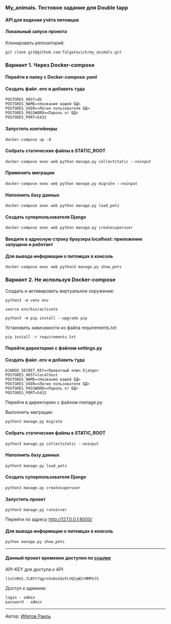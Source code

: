 ### My_animals. Тестовое задание для Double tapp

#### API для ведения учёта питомцев

#### Локальный запуск проекта

Клонировать репозиторий:

```
git clone git@github.com:Talgatovich/my_animals.git
```

### Вариант 1. Через Docker-compose

#### Перейти в папку с Docker-compose.yaml

#### Создать файл .env и добавить туда

```
POSTGRES_HOST=db
POSTGRES_NAME=<Название вашей БД>
POSTGRES_USER=<Логин пользователя БД>
POSTGRES_PASSWORD=<Пароль от БД>
POSTGRES_PORT=5432
```

#### Запустить контейнеры

```
docker-compose up -d
```

#### Собрать статические файлы в STATIC_ROOT

```
docker-compose exec web python manage.py collectstatic --noinput
```

#### Применить миграции

```
docker-compose exec web python manage.py migrate --noinput
```

#### Наполнить базу данных

```
docker-compose exec web python manage.py load_pets
```

#### Создать суперпользователя Django

```
docker-compose exec web python manage.py createsuperuser
```

#### Введите в адресную строку браузера localhost: приложение запущено и работает

#### Для вывода информации о питомцах в консоль

```
docker-compose exec web python3 manage.py show_pets
```

### Вариант 2. Не используя Docker-compose

Cоздать и активировать виртуальное окружение:

```
python3 -m venv env
```

```
source env/bin/activate
```

```
python3 -m pip install --upgrade pip
```

Установить зависимости из файла requirements.txt:

```
pip install -r requirements.txt
```

#### Перейти директорию с файлом settings.py

#### Создать файл .env и добавить туда

```
DJANGO_SECRET_KEY=<Приватный ключ Django>
POSTGRES_HOST=localhost
POSTGRES_NAME=<Название вашей БД>
POSTGRES_USER=<Логин пользователя БД>
POSTGRES_PASSWORD=<Пароль от БД>
POSTGRES_PORT=5432
```

Перейти в директорию с файлом manage.py

Выполнить миграции:

```
python3 manage.py migrate
```

#### Собрать статические файлы в STATIC_ROOT

```
python3 manage.py collectstatic --noinput
```

#### Наполнить базу данных

```
python3 manage.py load_pets
```

#### Создать суперпользователя Django

```
python3 manage.py createsuperuser
```

#### Запустить проект

```
python3 manage.py runserver
```

Перейти по адресу <http://127.0.0.1:8000/>

#### Для вывода информации о питомцах в консоль

```
python manage.py show_pets
```

---

#### Данный проект временно доступен по [ссылке](http://80.251.156.48/pets/)

API-KEY для доступа к API

```
l1vCnRU1.7LBYt7qgrnVuHsVdzFLVQ1yW2rMMPG7S
```

Доступ к админке:

```
login - admin
password - admin
```

---

Автор: [Ибятов Раиль](https://github.com/Talgatovich)
